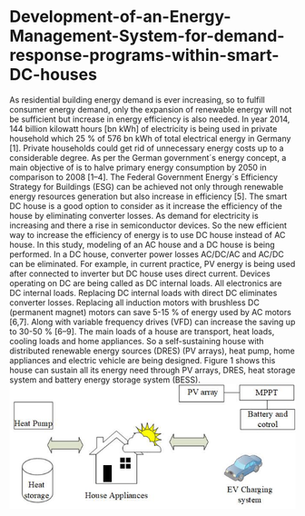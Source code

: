 # Development-of-an-Energy-Management-System-for-demand-response-programs-within-smart-DC-houses
As residential building energy demand is ever increasing, so to fulfill consumer energy demand, only the expansion of renewable energy will not be sufficient but increase in energy efficiency is also needed. In year 2014, 144 billion kilowatt hours [bn kWh] of electricity is being used in private household which 25 % of 576 bn kWh of total electrical energy in Germany [1]. Private households could get rid of unnecessary energy costs up to a considerable degree.
As per the German government´s energy concept, a main objective of is to halve primary energy consumption by 2050 in comparison to 2008 [1–4]. The Federal Government Energy´s Efficiency Strategy for Buildings (ESG) can be achieved not only through renewable energy resources generation but also increase in efficiency [5].
The smart DC house is a good option to consider as it increase the efficiency of the house by eliminating converter losses. As demand for electricity is increasing and there a rise in semiconductor devices. So the new efficient way to increase the efficiency of energy is to use DC house instead of AC house. In this study, modeling of an AC house and a DC house is being performed. In a DC house, converter power losses AC/DC/AC and AC/DC can be eliminated. For example, in current practice, PV energy is being used after connected to inverter but DC house uses direct current. Devices operating on DC are being called as DC internal loads. All electronics are DC internal loads. Replacing DC internal loads with direct DC eliminates converter losses. Replacing all induction motors with brushless DC (permanent magnet) motors can save 5-15 % of energy used by AC motors [6,7]. Along with variable frequency drives (VFD) can increase the saving up to 30-50 % [6–9].
The main loads of a house are transport, heat loads, cooling loads and home appliances. So a self-sustaining house with distributed renewable energy sources (DRES) (PV arrays), heat pump, home appliances and electric vehicle are being designed. Figure 1 shows this house can sustain all its energy need through PV arrays, DRES, heat storage system and battery energy storage system (BESS).
![](https://github.com/abhikghosh12/Development-of-an-Energy-Management-System-for-demand-response-programs-within-smart-DC-houses./blob/master/Private%20Household%20system%20with%20distributed%20energy%20sources..jpg)
